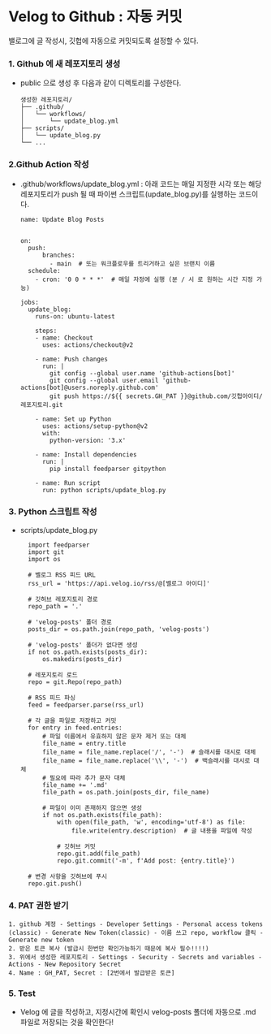 # Velog to Github : 자동 커밋

밸로그에 글 작성시, 깃헙에 자동으로 커밋되도록 설정할 수 있다. 

### 1. Github 에 새 레포지토리 생성
- public 으로 생성 후 다음과 같이 디렉토리를 구성한다.
    
    ```
    생성한 레포지토리/
    ├── .github/
    │   └── workflows/
    │       └── update_blog.yml
    ├── scripts/
    │   └── update_blog.py
    └── ...
    ```
    
### 2.Github Action 작성
- .github/workflows/update_blog.yml : 아래 코드는 매일 지정한 시각 또는 해당 레포지토리가 push 될 때 파이썬 스크립트(update_blog.py)를 실행하는 코드이다.
    
	```
    name: Update Blog Posts


    on:
      push:
          branches:
            - main  # 또는 워크플로우를 트리거하고 싶은 브랜치 이름
      schedule:
        - cron: '0 0 * * *'  # 매일 자정에 실행 (분 / 시 로 원하는 시간 지정 가능)

    jobs:
      update_blog:
        runs-on: ubuntu-latest

        steps:
        - name: Checkout
          uses: actions/checkout@v2

        - name: Push changes
          run: |
            git config --global user.name 'github-actions[bot]'
            git config --global user.email 'github-actions[bot]@users.noreply.github.com'
            git push https://${{ secrets.GH_PAT }}@github.com/깃헙아이디/레포지토리.git

        - name: Set up Python
          uses: actions/setup-python@v2
          with:
            python-version: '3.x'

        - name: Install dependencies
          run: |
            pip install feedparser gitpython

        - name: Run script
          run: python scripts/update_blog.py

    ```
    
### 3. Python 스크립트 작성
- scripts/update_blog.py

	```
      import feedparser
      import git
      import os

      # 벨로그 RSS 피드 URL
      rss_url = 'https://api.velog.io/rss/@[벨로그 아이디]'

      # 깃허브 레포지토리 경로
      repo_path = '.'

      # 'velog-posts' 폴더 경로
      posts_dir = os.path.join(repo_path, 'velog-posts')

      # 'velog-posts' 폴더가 없다면 생성
      if not os.path.exists(posts_dir):
          os.makedirs(posts_dir)

      # 레포지토리 로드
      repo = git.Repo(repo_path)

      # RSS 피드 파싱
      feed = feedparser.parse(rss_url)

      # 각 글을 파일로 저장하고 커밋
      for entry in feed.entries:
          # 파일 이름에서 유효하지 않은 문자 제거 또는 대체
          file_name = entry.title
          file_name = file_name.replace('/', '-')  # 슬래시를 대시로 대체
          file_name = file_name.replace('\\', '-')  # 백슬래시를 대시로 대체
          # 필요에 따라 추가 문자 대체
          file_name += '.md'
          file_path = os.path.join(posts_dir, file_name)

          # 파일이 이미 존재하지 않으면 생성
          if not os.path.exists(file_path):
              with open(file_path, 'w', encoding='utf-8') as file:
                  file.write(entry.description)  # 글 내용을 파일에 작성

              # 깃허브 커밋
              repo.git.add(file_path)
              repo.git.commit('-m', f'Add post: {entry.title}')

      # 변경 사항을 깃허브에 푸시
      repo.git.push()
    ```
    
### 4. PAT 권한 받기
	1. github 계정 - Settings - Developer Settings - Personal access tokens (classic) - Generate New Token(classic) - 이름 쓰고 repo, workflow 클릭 - Generate new token
	2. 받은 토큰 복사 (발급시 한번만 확인가능하기 때문에 복사 필수!!!!)
	3. 위에서 생성한 레포지토리 - Settings - Security - Secrets and variables - Actions - New Repository Secret
	4. Name : GH_PAT, Secret : [2번에서 발급받은 토큰]
    
### 5. Test
- Velog 에 글을 작성하고, 지정시간에 확인시 velog-posts 폴더에 자동으로 .md 파일로 저장되는 것을 확인한다!